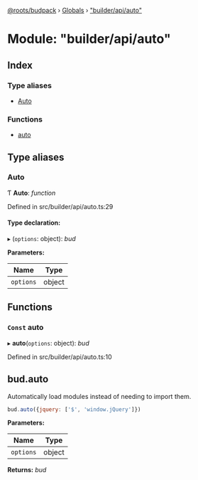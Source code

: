 [@roots/budpack](../README.md) › [Globals](../globals.md) › ["builder/api/auto"](_builder_api_auto_.md)

# Module: "builder/api/auto"

## Index

### Type aliases

* [Auto](_builder_api_auto_.md#auto)

### Functions

* [auto](_builder_api_auto_.md#const-auto)

## Type aliases

###  Auto

Ƭ **Auto**: *function*

Defined in src/builder/api/auto.ts:29

#### Type declaration:

▸ (`options`: object): *bud*

**Parameters:**

Name | Type |
------ | ------ |
`options` | object |

## Functions

### `Const` auto

▸ **auto**(`options`: object): *bud*

Defined in src/builder/api/auto.ts:10

## bud.auto

Automatically load modules instead of needing to import them.

```js
bud.auto({jquery: ['$', 'window.jQuery']})
```

**Parameters:**

Name | Type |
------ | ------ |
`options` | object |

**Returns:** *bud*
